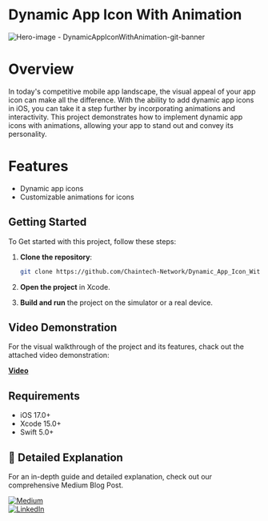 # Dynamic App Icon With Animation

![Hero-image - DynamicAppIconWithAnimation-git-banner](https://github.com/user-attachments/assets/f327e40c-4dc7-4322-bd71-8c48c8e2f800)

# Overview

In today's competitive mobile app landscape, the visual appeal of your app icon can make all the difference. With the ability to add dynamic app icons in iOS, you can take it a step further by incorporating animations and interactivity. This project demonstrates how to implement dynamic app icons with animations, allowing your app to stand out and convey its personality.

# Features

* Dynamic app icons
* Customizable animations for icons

## Getting Started

To Get started with this project, follow these steps:

 1. **Clone the repository**:

    ```bash
    git clone https://github.com/Chaintech-Network/Dynamic_App_Icon_With_Animation_ios_org
    ```

2. **Open the project** in Xcode.

3. **Build and run** the project on the simulator or a real device.

## Video Demonstration

For the visual walkthrough of the project and its features, chack out the attached video demonstration:

[**Video**](https://github.com/user-attachments/assets/9ac136ca-39aa-44a7-8af7-593b44c42cc2)

## Requirements

- iOS 17.0+
- Xcode 15.0+
- Swift 5.0+


## 📖 Detailed Explanation
For an in-depth guide and detailed explanation, check out our comprehensive Medium Blog Post.

[![Medium](https://img.shields.io/badge/Medium-12100E?style=for-the-badge&logo=medium&logoColor=white)](https://medium.com/mobile-innovation-network/dynamic-app-icon-with-animation-afacb2403a45)  
[![LinkedIn](https://img.shields.io/badge/LinkedIn-0077B5?style=for-the-badge&logo=linkedin&logoColor=white)](https://www.linkedin.com/showcase/mobile-innovation-network)




